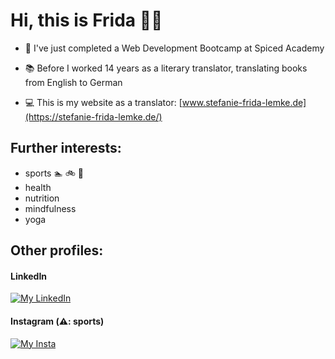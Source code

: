 # Hi, this is Frida 🏳️‍🌈


- 🌱 I've just completed a Web Development Bootcamp at Spiced Academy
  
- 📚 Before I worked 14 years as a literary translator, translating books from English to German
- 💻 This is my website as a translator: [www.stefanie-frida-lemke.de](https://stefanie-frida-lemke.de/)

## Further interests:
- sports 🏊 🚲 🏃 
- health
- nutrition
- mindfulness
- yoga
  
## Other profiles:
#### LinkedIn

[![My LinkedIn](https://skillicons.dev/icons?i=linkedin)](www.linkedin.com/in/frida-lemke)
  
#### Instagram (⚠️: sports)

[![My Insta](https://skillicons.dev/icons?i=instagram)](https://skillicons.dev,https://www.instagram.com/frida_unterwegs/)




  


